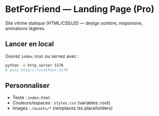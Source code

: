 # BetForFriend — Landing Page (Pro)

Site vitrine statique (HTML/CSS/JS) — design sombre, responsive, animations légères.

## Lancer en local

Ouvrez `index.html` ou servez avec :

```bash
python -m http.server 5176
# puis http://localhost:5176
```

## Personnaliser

- Texte : `index.html`
- Couleurs/espaces : `styles.css` (variables :root)
- Images : `/assets/*` (remplacez les placeholders)

